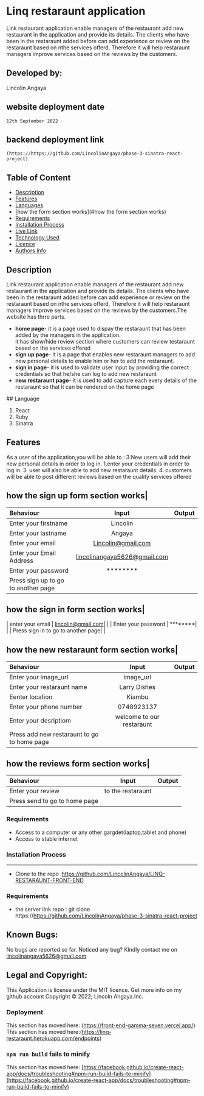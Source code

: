 # Linq restaraunt application
Link restaurant   application  enable managers  of the  restaurant add new restaurant in the application and provide   its details. The clients who have been in the restaraunt  added before can add experience or review on the restaraunt based on nthe services offerd, Therefore it will help restaraunt managers improve services based on the reviews by the customers.

 ## Developed by:
  Lincolin Angaya
  ## website deployment date
    12th September 2022
  ## backend deployment link
    (https://https://github.com/LincolinAngaya/phase-3-sinatra-react-project)
 ## Table of Content
 - [Description](#description)
 - [Features](#features)
  - [Languages](#languages)
 - [how the form section works](#how the form section works)
 - [Requirements](#requirements)
 - [Installation Process](#installation-Process)
 - [Live Link](#Live-Link)
 - [Technology  Used](#technology-Used)
 - [Licence](#licence)
 - [Authors Info](#Authors-Info)
 ## Description
Link restaurant   application  enable managers  of the  restaurant add new restaurant in the application and provide   its details. The clients who have been in the restaraunt  added before can add experience or review on the restaraunt based on nthe services offerd, Therefore it will help restaraunt managers improve services based on the reviews by the customers.The website has thrre parts.
 <ul>
  <li><b>home page</b>- it is a page used to dispay the restaraunt that has been added by the managers in the application.
  <br>
  it has show/hide review section where customers can review testaraunt based on the services offered
 </li>
 <li><b>sign up page</b>- it is a page that enables new restaraunt managers to add new personal details to enable him or her to add the restaraunt.</li>
 <li><b>sign in page</b>- it is used to validate user input by providing the correct credentials so that he/she can log to add new restaraunt </li>
 <li><b>new restaraunt page</b>- it is used to add capture each every details of the restaraunt so that it can be rendered on the home page </li>
  </ul>
  ## Language
  <ol>
  <li>React</li>
  <li>Ruby</li>
  <li>Sinatra</li>

  </ol>
  
  
## Features
As a user of the application,you will be able to :
3.New users will add their new personal details in order to log in.
1.enter your credentials in order to log in.
3. user will also be able to add new restaraunt details.
4. customers will be able to post different reviews based on the quality services offered 

## how the sign up form section works|
| Behaviour      | Input        | Output       |
| :------------- | :----------: | -----------: |
|  Enter your firstname  |   Lincolin  |     |
|  Enter your lastname  |   Angaya |     |
|  Enter your email  |   Lincolin@gmail.com |     |
| Enter your Email Address  | lincolinangaya5626@gmail.com | 
|  Enter your password  |   ********|     |
| Press sign up to go to another page| |

## how the sign in form section works|
|  enter your email |   lincolin@gmail.com|     |
|  Enter your password  |   ********|     |
| Press sign in to go to another page| |

## how the new restaraunt  form section works|
| Behaviour      | Input        | Output       |
| :------------- | :----------: | -----------: |
|  Enter your image_url  |   image_url  |     |
|  Enter your restaraunt name  |   Larry Dishes |     |
|  Eenter location  |   Kiambu |     |  |
| Enter your phone number  | 0748923137 | |
|  Enter your desriptiom  |   welcome to our restaraunt|     |
| Press add new restaraunt to go to home  page|   |

## how the reviews form section works|
| Behaviour      | Input        | Output       |
| :------------- | :----------: | -----------: |
| Enter your review |  to the restaraunt | |  results  | |  e.t.c  | 
| Press send to go to home  page| |

 ###  Requirements
 * Access to  a computer or any other gargdet(laptop,tablet and phone)
 * Access to  stable internet
 ### Installation Process
 ****
* Clone to the repo :https://github.com/LincolinAngaya/LINQ-RESTARAUNT-FRONT-END
 ###  Requirements
* the server link  repo : git clone https://https://github.com/LincolinAngaya/phase-3-sinatra-react-project
## Known Bugs:
No bugs are reported so far. Noticed any bug? KIndly contact me on lincolinangaya5626@gmail.com
## Legal and Copyright:
This Application is license under the MIT licence. Get more info on my github account
Copyright © 2022; Lincoln Angaya.Inc.


### Deployment

This section has moved here: (https://front-end-gamma-seven.vercel.app/)
This section has moved here:(https://linq-restaraunt.herokuapp.com/endpoints)

### `npm run build` fails to minify

This section has moved here: [https://facebook.github.io/create-react-app/docs/troubleshooting#npm-run-build-fails-to-minify](https://facebook.github.io/create-react-app/docs/troubleshooting#npm-run-build-fails-to-minify)
